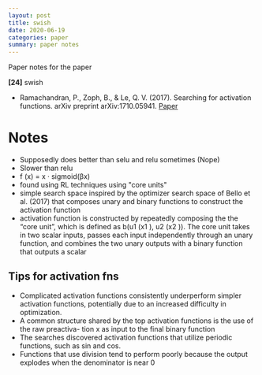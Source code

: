 ```yaml
---
layout: post
title: swish
date: 2020-06-19
categories: paper
summary: paper notes
---
```

Paper notes for the paper

**[24]** swish
- Ramachandran, P., Zoph, B., & Le, Q. V. (2017). Searching for activation functions. arXiv preprint arXiv:1710.05941. [Paper](https://arxiv.org/pdf/1710.05941;%20http://arxiv.org/abs/1710.05941)

# Notes
- Supposedly does better than selu and relu sometimes (Nope)
- Slower than relu
- f (x) = x · sigmoid(βx)
- found using RL techniques using "core units"
-  simple search space inspired by the optimizer search space
of Bello et al. (2017) that composes unary and binary functions to construct the activation function
-  activation function is constructed by repeatedly composing the the “core
unit”, which is defined as b(u1 (x1 ), u2 (x2 )). The core unit takes in two scalar inputs, passes each
input independently through an unary function, and combines the two unary outputs with a binary
function that outputs a scalar
## Tips for activation fns
-  Complicated activation functions consistently underperform simpler activation functions,
potentially due to an increased difficulty in optimization. 
-  A common structure shared by the top activation functions is the use of the raw preactiva-
tion x as input to the final binary function
-  The searches discovered activation functions that utilize periodic functions, such as sin and
cos.
-  Functions that use division tend to perform poorly because the output explodes when the
denominator is near 0
